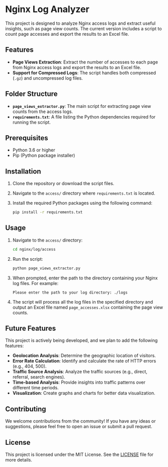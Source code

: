 # Nginx Log Analyzer

This project is designed to analyze Nginx access logs and extract useful insights, such as page view counts. The current version includes a script to count page accesses and export the results to an Excel file.

## Features

- **Page Views Extraction**: Extract the number of accesses to each page from Nginx access logs and export the results to an Excel file.
- **Support for Compressed Logs**: The script handles both compressed (`.gz`) and uncompressed log files.

## Folder Structure
- **`page_views_extractor.py`**: The main script for extracting page view counts from the access logs.
- **`requirements.txt`**: A file listing the Python dependencies required for running the script.

## Prerequisites

- Python 3.6 or higher
- Pip (Python package installer)

## Installation

1. Clone the repository or download the script files.
2. Navigate to the `access/` directory where `requirements.txt` is located.
3. Install the required Python packages using the following command:

    ```bash
    pip install -r requirements.txt
    ```

## Usage

1. Navigate to the `access/` directory:

    ```bash
    cd nginx/log/access
    ```

2. Run the script:

    ```bash
    python page_views_extractor.py
    ```

3. When prompted, enter the path to the directory containing your Nginx log files. For example:

    ```plaintext
    Please enter the path to your log directory: ./logs
    ```

4. The script will process all the log files in the specified directory and output an Excel file named `page_accesses.xlsx` containing the page view counts.

## Future Features

This project is actively being developed, and we plan to add the following features:

- **Geolocation Analysis**: Determine the geographic location of visitors.
- **Error Rate Calculation**: Identify and calculate the rate of HTTP errors (e.g., 404, 500).
- **Traffic Source Analysis**: Analyze the traffic sources (e.g., direct, referral, search engines).
- **Time-based Analysis**: Provide insights into traffic patterns over different time periods.
- **Visualization**: Create graphs and charts for better data visualization.

## Contributing

We welcome contributions from the community! If you have any ideas or suggestions, please feel free to open an issue or submit a pull request.

## License

This project is licensed under the MIT License. See the [LICENSE](LICENSE) file for more details.